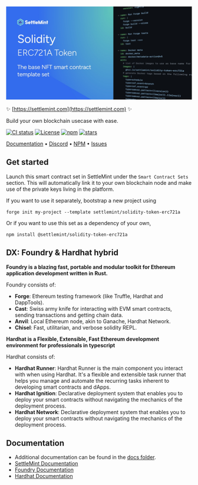 ![logo](https://github.com/settlemint/solidity-token-erc721a/blob/main/OG_Solidity.jpg)

✨ [https://settlemint.com](https://settlemint.com) ✨

Build your own blockchain usecase with ease.

[![CI status](https://github.com/settlemint/solidity-token-erc721a/actions/workflows/solidity.yml/badge.svg?event=push&branch=main)](https://github.com/settlemint/solidity-token-erc721a/actions?query=branch%3Amain) [![License](https://img.shields.io/npm/l/@settlemint/solidity-token-erc721a)](https://fsl.software) [![npm](https://img.shields.io/npm/dw/@settlemint/solidity-token-erc721a)](https://www.npmjs.com/package/@settlemint/solidity-token-erc721a) [![stars](https://img.shields.io/github/stars/settlemint/solidity-token-erc721a)](https://github.com/settlemint/solidity-token-erc721a)

[Documentation](https://console.settlemint.com/documentation/) • [Discord](https://discord.com/invite/Mt5yqFrey9) • [NPM](https://www.npmjs.com/package/@settlemint/solidity-token-erc721a) • [Issues](https://github.com/settlemint/solidity-token-erc721a/issues)

## Get started

Launch this smart contract set in SettleMint under the `Smart Contract Sets` section. This will automatically link it to your own blockchain node and make use of the private keys living in the platform.

If you want to use it separately, bootstrap a new project using

```shell
forge init my-project --template settlemint/solidity-token-erc721a
```

Or if you want to use this set as a dependency of your own,

```shell
npm install @settlemint/solidity-token-erc721a
```

## DX: Foundry & Hardhat hybrid

**Foundry is a blazing fast, portable and modular toolkit for Ethereum application development written in Rust.**

Foundry consists of:

- **Forge**: Ethereum testing framework (like Truffle, Hardhat and DappTools).
- **Cast**: Swiss army knife for interacting with EVM smart contracts, sending transactions and getting chain data.
- **Anvil**: Local Ethereum node, akin to Ganache, Hardhat Network.
- **Chisel**: Fast, utilitarian, and verbose solidity REPL.

**Hardhat is a Flexible, Extensible, Fast Ethereum development environment for professionals in typescript**

Hardhat consists of:

- **Hardhat Runner**: Hardhat Runner is the main component you interact with when using Hardhat. It's a flexible and extensible task runner that helps you manage and automate the recurring tasks inherent to developing smart contracts and dApps.
- **Hardhat Ignition**: Declarative deployment system that enables you to deploy your smart contracts without navigating the mechanics of the deployment process.
- **Hardhat Network**: Declarative deployment system that enables you to deploy your smart contracts without navigating the mechanics of the deployment process.

## Documentation

- Additional documentation can be found in the [docs folder](./docs).
- [SettleMint Documentation](https://console.settlemint.com/documentation/docs/using-platform/integrated-development-environment/)
- [Foundry Documentation](https://book.getfoundry.sh/)
- [Hardhat Documentation](https://hardhat.org/hardhat-runner/docs/getting-started)


